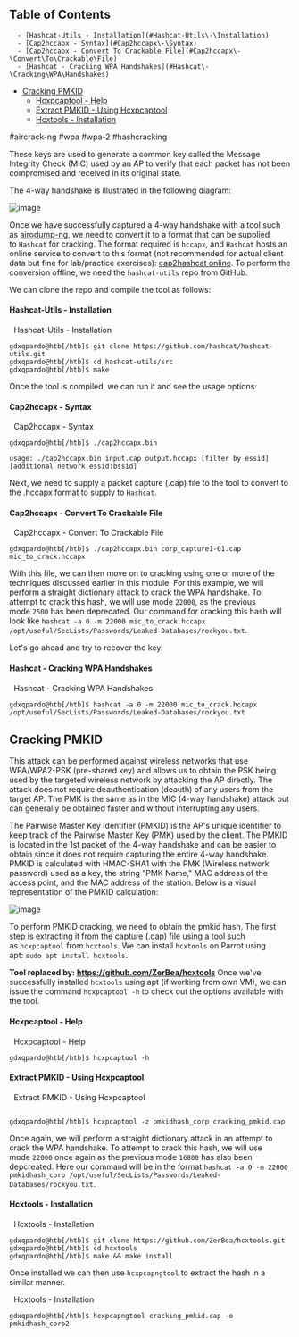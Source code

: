## Table of Contents

      - [Hashcat-Utils - Installation](#Hashcat-Utils\-\Installation)
      - [Cap2hccapx - Syntax](#Cap2hccapx\-\Syntax)
      - [Cap2hccapx - Convert To Crackable File](#Cap2hccapx\-\Convert\To\Crackable\File)
      - [Hashcat - Cracking WPA Handshakes](#Hashcat\-\Cracking\WPA\Handshakes)
  - [Cracking PMKID](#Cracking\PMKID)
      - [Hcxpcaptool - Help](#Hcxpcaptool\-\Help)
      - [Extract PMKID - Using Hcxpcaptool](#Extract\PMKID\-\Using\Hcxpcaptool)
      - [Hcxtools - Installation](#Hcxtools\-\Installation)

#aircrack-ng #wpa #wpa-2 #hashcracking

These keys are used to generate a common key called the Message Integrity Check (MIC) used by an AP to verify that each packet has not been compromised and received in its original state.

The 4-way handshake is illustrated in the following diagram:

![image](https://academy.hackthebox.com/storage/modules/20/NEW_4-way-handshake.png)

Once we have successfully captured a 4-way handshake with a tool such as [airodump-ng](https://www.aircrack-ng.org/doku.php?id=airodump-ng), we need to convert it to a format that can be supplied to `Hashcat` for cracking. The format required is `hccapx`, and `Hashcat` hosts an online service to convert to this format (not recommended for actual client data but fine for lab/practice exercises): [cap2hashcat online](https://hashcat.net/cap2hashcat). To perform the conversion offline, we need the `hashcat-utils` repo from GitHub.

We can clone the repo and compile the tool as follows:

#### Hashcat-Utils - Installation

  Hashcat-Utils - Installation

```shell-session
gdxqpardo@htb[/htb]$ git clone https://github.com/hashcat/hashcat-utils.git
gdxqpardo@htb[/htb]$ cd hashcat-utils/src
gdxqpardo@htb[/htb]$ make
```


Once the tool is compiled, we can run it and see the usage options:

#### Cap2hccapx - Syntax

  Cap2hccapx - Syntax

```shell-session
gdxqpardo@htb[/htb]$ ./cap2hccapx.bin 

usage: ./cap2hccapx.bin input.cap output.hccapx [filter by essid] [additional network essid:bssid]
```

Next, we need to supply a packet capture (.cap) file to the tool to convert to the .hccapx format to supply to `Hashcat`.

#### Cap2hccapx - Convert To Crackable File

  Cap2hccapx - Convert To Crackable File

```shell-session
gdxqpardo@htb[/htb]$ ./cap2hccapx.bin corp_capture1-01.cap mic_to_crack.hccapx
```

With this file, we can then move on to cracking using one or more of the techniques discussed earlier in this module. For this example, we will perform a straight dictionary attack to crack the WPA handshake. To attempt to crack this hash, we will use mode `22000`, as the previous mode `2500` has been deprecated. Our command for cracking this hash will look like `hashcat -a 0 -m 22000 mic_to_crack.hccapx /opt/useful/SecLists/Passwords/Leaked-Databases/rockyou.txt`.

Let's go ahead and try to recover the key!

#### Hashcat - Cracking WPA Handshakes

  Hashcat - Cracking WPA Handshakes

```shell-session
gdxqpardo@htb[/htb]$ hashcat -a 0 -m 22000 mic_to_crack.hccapx /opt/useful/SecLists/Passwords/Leaked-Databases/rockyou.txt

```

## Cracking PMKID

This attack can be performed against wireless networks that use WPA/WPA2-PSK (pre-shared key) and allows us to obtain the PSK being used by the targeted wireless network by attacking the AP directly. The attack does not require deauthentication (deauth) of any users from the target AP. The PMK is the same as in the MIC (4-way handshake) attack but can generally be obtained faster and without interrupting any users.

The Pairwise Master Key Identifier (PMKID) is the AP's unique identifier to keep track of the Pairwise Master Key (PMK) used by the client. The PMKID is located in the 1st packet of the 4-way handshake and can be easier to obtain since it does not require capturing the entire 4-way handshake. PMKID is calculated with HMAC-SHA1 with the PMK (Wireless network password) used as a key, the string "PMK Name," MAC address of the access point, and the MAC address of the station. Below is a visual representation of the PMKID calculation:

![image](https://academy.hackthebox.com/storage/modules/20/NEW_PMKID_calc.png)

To perform PMKID cracking, we need to obtain the pmkid hash. The first step is extracting it from the capture (.cap) file using a tool such as `hcxpcaptool` from `hcxtools`. We can install `hcxtools` on Parrot using apt: `sudo apt install hcxtools`.

**Tool replaced by: https://github.com/ZerBea/hcxtools**
Once we've successfully installed `hcxtools` using apt (if working from own VM), we can issue the command `hcxpcaptool -h` to check out the options available with the tool.

#### Hcxpcaptool - Help

  Hcxpcaptool - Help

```shell-session
gdxqpardo@htb[/htb]$ hcxpcaptool -h
```

#### Extract PMKID - Using Hcxpcaptool

  Extract PMKID - Using Hcxpcaptool

```shell-session

gdxqpardo@htb[/htb]$ hcxpcaptool -z pmkidhash_corp cracking_pmkid.cap 
```


Once again, we will perform a straight dictionary attack in an attempt to crack the WPA handshake. To attempt to crack this hash, we will use mode `22000` once again as the previous mode `16800` has also been depcreated. Here our command will be in the format `hashcat -a 0 -m 22000 pmkidhash_corp /opt/useful/SecLists/Passwords/Leaked-Databases/rockyou.txt`.
#### Hcxtools - Installation

  Hcxtools - Installation

```shell-session
gdxqpardo@htb[/htb]$ git clone https://github.com/ZerBea/hcxtools.git
gdxqpardo@htb[/htb]$ cd hcxtools
gdxqpardo@htb[/htb]$ make && make install
```

Once installed we can then use `hcxpcapngtool` to extract the hash in a similar manner.

  Hcxtools - Installation

```shell-session
gdxqpardo@htb[/htb]$ hcxpcapngtool cracking_pmkid.cap -o pmkidhash_corp2
```